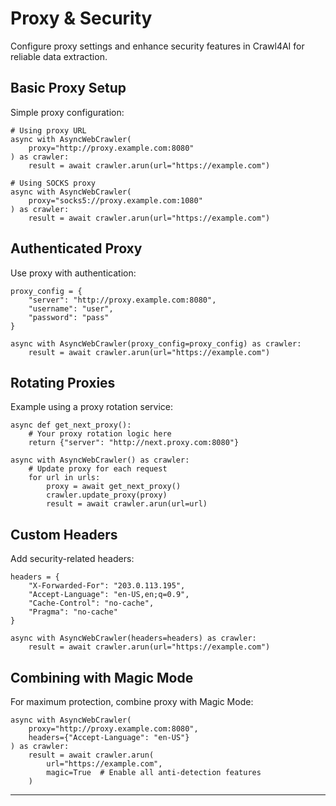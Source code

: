 # Proxy & Security

Configure proxy settings and enhance security features in Crawl4AI for reliable data extraction.

## Basic Proxy Setup

Simple proxy configuration:

```hljs csharp
# Using proxy URL
async with AsyncWebCrawler(
    proxy="http://proxy.example.com:8080"
) as crawler:
    result = await crawler.arun(url="https://example.com")

# Using SOCKS proxy
async with AsyncWebCrawler(
    proxy="socks5://proxy.example.com:1080"
) as crawler:
    result = await crawler.arun(url="https://example.com")

```

## Authenticated Proxy

Use proxy with authentication:

```hljs csharp
proxy_config = {
    "server": "http://proxy.example.com:8080",
    "username": "user",
    "password": "pass"
}

async with AsyncWebCrawler(proxy_config=proxy_config) as crawler:
    result = await crawler.arun(url="https://example.com")

```

## Rotating Proxies

Example using a proxy rotation service:

```hljs python
async def get_next_proxy():
    # Your proxy rotation logic here
    return {"server": "http://next.proxy.com:8080"}

async with AsyncWebCrawler() as crawler:
    # Update proxy for each request
    for url in urls:
        proxy = await get_next_proxy()
        crawler.update_proxy(proxy)
        result = await crawler.arun(url=url)

```

## Custom Headers

Add security-related headers:

```hljs csharp
headers = {
    "X-Forwarded-For": "203.0.113.195",
    "Accept-Language": "en-US,en;q=0.9",
    "Cache-Control": "no-cache",
    "Pragma": "no-cache"
}

async with AsyncWebCrawler(headers=headers) as crawler:
    result = await crawler.arun(url="https://example.com")

```

## Combining with Magic Mode

For maximum protection, combine proxy with Magic Mode:

```hljs python
async with AsyncWebCrawler(
    proxy="http://proxy.example.com:8080",
    headers={"Accept-Language": "en-US"}
) as crawler:
    result = await crawler.arun(
        url="https://example.com",
        magic=True  # Enable all anti-detection features
    )

```

* * *